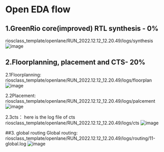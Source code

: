 

# Open EDA flow 
## 1.GreenRio core(improved) RTL synthesis - 0%
riosclass_template/openlane/RUN_2022.12.12_12.20.49/logs/synthesis
![image](https://user-images.githubusercontent.com/113034620/208233187-cf90e035-a305-4a4f-b4aa-d4a8fe47b3ac.png)


## 2.Floorplanning, placement and CTS- 20% 
2.1Floorplanning:
riosclass_template/openlane/RUN_2022.12.12_12.20.49/logs/floorplan
![image](https://user-images.githubusercontent.com/113034620/208232803-d6234d83-bd65-4cda-8942-6b7480a92c01.png)

2.2Placement:
riosclass_template/openlane/RUN_2022.12.12_12.20.49/logs/palcement
![image](https://user-images.githubusercontent.com/113034620/208232846-07e9e728-3e2e-494a-8e8a-fef2746275b5.png)

2.3cts：
here is the log file of cts
riosclass_template/openlane/RUN_2022.12.12_12.20.49/logs/cts
![image](https://user-images.githubusercontent.com/113034620/208232992-d3c9ca99-563a-4fba-8c9d-b88fac2e19ac.png)


##3. global routing
Global routing:
riosclass_template/openlane/RUN_2022.12.12_12.20.49/logs/routing/11-global.log
![image](https://user-images.githubusercontent.com/113034620/208232866-9e9c5e33-787c-4016-9aa9-f5db7974dcb2.png)







